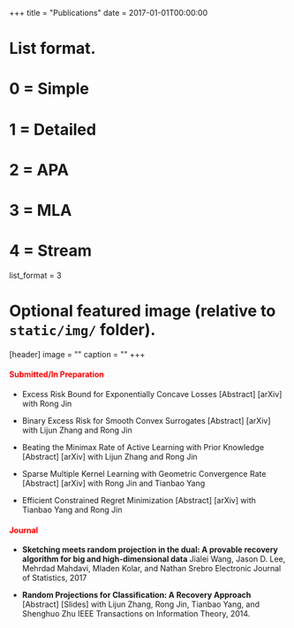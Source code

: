 +++
title = "Publications"
date = 2017-01-01T00:00:00

# List format.
#   0 = Simple
#   1 = Detailed
#   2 = APA
#   3 = MLA
#   4 = Stream
list_format = 3

# Optional featured image (relative to `static/img/` folder).
[header]
image = ""
caption = ""
+++

#### <span style="color:red">Submitted/In Preparation</span>

* Excess Risk Bound for Exponentially Concave Losses [Abstract] [arXiv]
with Rong Jin

* Binary Excess Risk for Smooth Convex Surrogates [Abstract] [arXiv]
with Lijun Zhang and Rong Jin

* Beating the Minimax Rate of Active Learning with Prior Knowledge [Abstract] [arXiv]
with Lijun Zhang and Rong Jin

* Sparse Multiple Kernel Learning with Geometric Convergence Rate [Abstract] [arXiv]
with Rong Jin and Tianbao Yang

* Efficient Constrained Regret Minimization [Abstract] [arXiv]
with Tianbao Yang and Rong Jin



#### <span style="color:red">Journal</span>

* **Sketching meets random projection in the dual: A provable recovery algorithm for big and high-dimensional data**
Jialei Wang, Jason D. Lee, Mehrdad Mahdavi, Mladen Kolar, and Nathan Srebro
Electronic Journal of Statistics, 2017

* **Random Projections for Classification: A Recovery Approach** [Abstract] [Slides]
with Lijun Zhang, Rong Jin, Tianbao Yang, and Shenghuo Zhu
IEEE Transactions on Information Theory, 2014.
